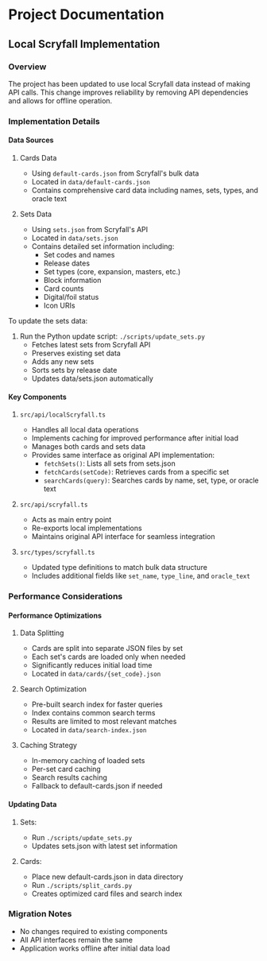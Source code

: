 # Project Documentation

## Local Scryfall Implementation

### Overview
The project has been updated to use local Scryfall data instead of making API calls. This change improves reliability by removing API dependencies and allows for offline operation.

### Implementation Details

#### Data Sources
1. Cards Data
   - Using `default-cards.json` from Scryfall's bulk data
   - Located in `data/default-cards.json`
   - Contains comprehensive card data including names, sets, types, and oracle text

2. Sets Data
   - Using `sets.json` from Scryfall's API
   - Located in `data/sets.json`
   - Contains detailed set information including:
     - Set codes and names
     - Release dates
     - Set types (core, expansion, masters, etc.)
     - Block information
     - Card counts
     - Digital/foil status
     - Icon URIs

To update the sets data:
1. Run the Python update script: `./scripts/update_sets.py`
   - Fetches latest sets from Scryfall API
   - Preserves existing set data
   - Adds any new sets
   - Sorts sets by release date
   - Updates data/sets.json automatically

#### Key Components

1. `src/api/localScryfall.ts`
   - Handles all local data operations
   - Implements caching for improved performance after initial load
   - Manages both cards and sets data
   - Provides same interface as original API implementation:
     - `fetchSets()`: Lists all sets from sets.json
     - `fetchCards(setCode)`: Retrieves cards from a specific set
     - `searchCards(query)`: Searches cards by name, set, type, or oracle text

2. `src/api/scryfall.ts`
   - Acts as main entry point
   - Re-exports local implementations
   - Maintains original API interface for seamless integration

3. `src/types/scryfall.ts`
   - Updated type definitions to match bulk data structure
   - Includes additional fields like `set_name`, `type_line`, and `oracle_text`

### Performance Considerations

#### Performance Optimizations

1. Data Splitting
   - Cards are split into separate JSON files by set
   - Each set's cards are loaded only when needed
   - Significantly reduces initial load time
   - Located in `data/cards/{set_code}.json`

2. Search Optimization
   - Pre-built search index for faster queries
   - Index contains common search terms
   - Results are limited to most relevant matches
   - Located in `data/search-index.json`

3. Caching Strategy
   - In-memory caching of loaded sets
   - Per-set card caching
   - Search results caching
   - Fallback to default-cards.json if needed

#### Updating Data

1. Sets:
   - Run `./scripts/update_sets.py`
   - Updates sets.json with latest set information

2. Cards:
   - Place new default-cards.json in data directory
   - Run `./scripts/split_cards.py`
   - Creates optimized card files and search index

### Migration Notes
- No changes required to existing components
- All API interfaces remain the same
- Application works offline after initial data load
